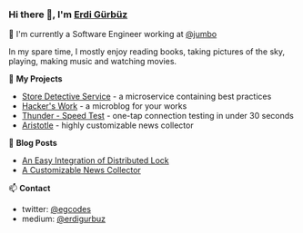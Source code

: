 ### Hi there 👋, I'm [Erdi Gürbüz](https://egcodes.blogspot.com)


🔭 I'm currently a Software Engineer working at
[@jumbo](https://www.linkedin.com/company/jumbo-supermarkten/)

In my spare time, I mostly enjoy reading books, taking pictures of the sky, playing, making music and watching movies.

🌱 **My Projects**
- [Store Detective Service](https://github.com/egcodes/store-detective-service) - a microservice containing best practices
- [Hacker's Work](https://github.com/egcodes/hsw) - a microblog for your works
- [Thunder - Speed Test](https://github.com/egcodes/speed-test) - one-tap connection testing in under 30 seconds
- [Aristotle](https://github.com/egcodes/aristotle) - highly customizable news collector


📕 **Blog Posts**
<!-- BLOG-POST-LIST:START -->
- [An Easy Integration of Distributed Lock](https://medium.com/sahibinden-technology/an-easy-integration-of-distributed-lock-4b19a704ce49)
- [A Customizable News Collector](https://medium.com/@erdigurbuz/a-customizable-news-collector-c29ba99d3fa8)
<!-- BLOG-POST-LIST:END -->


📫 **Contact**
- twitter: [@egcodes](https://twitter.com/egcodes)
- medium: [@erdigurbuz](https://medium.com/@erdigurbuz)

